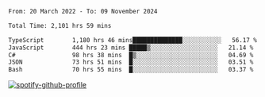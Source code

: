 <!--START_SECTION:waka-->

```txt
From: 20 March 2022 - To: 09 November 2024

Total Time: 2,101 hrs 59 mins

TypeScript        1,180 hrs 46 mins██████████████░░░░░░░░░░░   56.17 %
JavaScript        444 hrs 23 mins █████▒░░░░░░░░░░░░░░░░░░░   21.14 %
C#                98 hrs 38 mins  █▒░░░░░░░░░░░░░░░░░░░░░░░   04.69 %
JSON              73 hrs 51 mins  █░░░░░░░░░░░░░░░░░░░░░░░░   03.51 %
Bash              70 hrs 55 mins  █░░░░░░░░░░░░░░░░░░░░░░░░   03.37 %
```

<!--END_SECTION:waka-->
[![spotify-github-profile](https://spotify-github-profile.vercel.app/api/view?uid=c00zprrvy9xiloa9qnco3hmng&cover_image=true&theme=novatorem&show_offline=false&background_color=121212&bar_color=53b14f&bar_color_cover=false)](https://spotify-github-profile.vercel.app/api/view?uid=c00zprrvy9xiloa9qnco3hmng&redirect=true)



